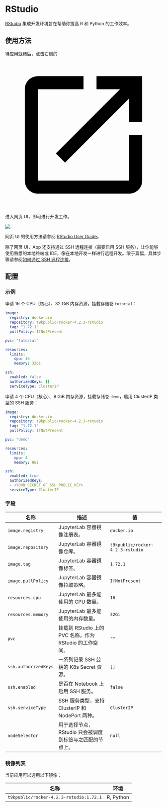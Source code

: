 # RStudio

[RStudio](https://github.com/rstudio/rstudio) 集成开发环境旨在帮助你提高 R 和 Python 的工作效率。

## 使用方法

待应用就绪后，点击右侧的 <svg class="MuiSvgIcon-root MuiSvgIcon-colorPrimary MuiSvgIcon-fontSizeMedium css-jxtyyz" focusable="false" aria-hidden="true" viewBox="0 0 24 24" data-testid="OpenInNewIcon"><path d="M19 19H5V5h7V3H5c-1.11 0-2 .9-2 2v14c0 1.1.89 2 2 2h14c1.1 0 2-.9 2-2v-7h-2zM14 3v2h3.59l-9.83 9.83 1.41 1.41L19 6.41V10h2V3z"></path></svg> 进入网页 UI，即可进行开发工作。

![](https://s2.loli.net/2024/08/20/352KNIgUtiFhbGk.png)

网页 UI 的使用方法请参阅 [RStudio User Guide](https://docs.posit.co/ide/user/)。

除了网页 UI，App 还支持通过 SSH 远程连接（需要启用 SSH 服务），让你能够使用熟悉的本地终端或 IDE，像在本地开发一样进行远程开发。限于篇幅，具体步骤请参阅[如何通过 SSH 远程连接](https://t9k.github.io/ucman/latest/reference/faq/faq-in-jupyterlab-usage.html#%E5%A6%82%E4%BD%95%E9%80%9A%E8%BF%87-ssh-%E8%BF%9C%E7%A8%8B%E8%BF%9E%E6%8E%A5)。

## 配置

### 示例

申请 16 个 CPU（核心）、32 GiB 内存资源，挂载存储卷 `tutorial`：

```yaml
image:
  registry: docker.io
  repository: t9kpublic/rocker-4.2.3-rstudio
  tag: "1.72.1"
  pullPolicy: IfNotPresent

pvc: "tutorial"

resources:
  limits:
    cpu: 16
    memory: 32Gi

ssh:
  enabled: false
  authorizedKeys: []
  serviceType: ClusterIP
```

申请 4 个 CPU（核心）、8 GiB 内存资源，挂载存储卷 `demo`，启用 ClusterIP 类型的 SSH 服务：

```yaml
image:
  registry: docker.io
  repository: t9kpublic/rocker-4.2.3-rstudio
  tag: "1.72.1"
  pullPolicy: IfNotPresent

pvc: "demo"

resources:
  limits:
    cpu: 4
    memory: 8Gi

ssh:
  enabled: true
  authorizedKeys:
  - <YOUR_SECRET_OF_SSH_PUBLIC_KEY>
  serviceType: ClusterIP
```

### 字段

| 名称                 | 描述                                                     | 值                               |
| -------------------- | -------------------------------------------------------- | -------------------------------- |
| `image.registry`     | JupyterLab 容器镜像注册表。                              | `docker.io`                      |
| `image.repository`   | JupyterLab 容器镜像仓库。                                | `t9kpublic/rocker-4.2.3-rstudio` |
| `image.tag`          | JupyterLab 容器镜像标签。                                | `1.72.1`                         |
| `image.pullPolicy`   | JupyterLab 容器镜像拉取策略。                            | `IfNotPresent`                   |
| `resources.cpu`      | JupyterLab 最多能使用的 CPU 数量。                       | `16`                             |
| `resources.memory`   | JupyterLab 最多能使用的内存数量。                        | `32Gi`                           |
| `pvc`                | 挂载到 RStudio 上的 PVC 名称，作为 RStudio 的工作空间。  | `""`                             |
| `ssh.authorizedKeys` | 一系列记录 SSH 公钥的 K8s Secret 资源。                  | `[]`                             |
| `ssh.enabled`        | 是否在 Notebook 上启用 SSH 服务。                        | `false`                          |
| `ssh.serviceType`    | SSH 服务类型，支持 ClusterIP 和 NodePort 两种。          | `ClusterIP`                      |
| `nodeSelector`       | 用于选择节点，RStudio 只会被调度到标签与之匹配的节点上。 | `null`                           |

### 镜像列表

当前应用可以选用以下镜像：

| 名称                                    | 环境      |
| --------------------------------------- | --------- |
| `t9kpublic/rocker-4.2.3-rstudio:1.72.1` | R, Python |
